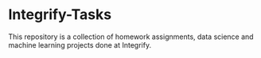 # Integrify-Tasks
This repository is a collection of homework assignments, data science and machine learning projects done at Integrify.
